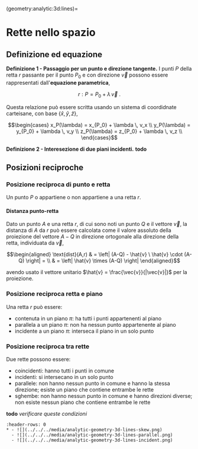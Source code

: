 (geometry:analytic:3d:lines)=
# Rette nello spazio

## Definizione ed equazione
**Definizione 1 - Passaggio per un punto e direzione tangente.** I punti $P$ della retta $r$ passante per il punto $P_0$ e con direzione $\vec{v}$ possono essere rappresentati dall'**equazione parametrica**,

$$r: P = P_0 + \lambda \, \vec{v} \ .$$

Questa relazione può essere scritta usando un sistema di coordidnate carteisane, con base $\{ \hat{x}, \hat{y}, \hat{z} \}$,

$$\begin{cases}
x_P(\lambda) = x_{P_0} + \lambda \, v_x \\
y_P(\lambda) = y_{P_0} + \lambda \, v_y \\
z_P(\lambda) = z_{P_0} + \lambda \, v_z \\
\end{cases}$$

**Definizione 2 - Interesezione di due piani incidenti.** **todo**

## Posizioni reciproche
### Posizione reciproca di punto e retta
Un punto $P$ o appartiene o non appartiene a una retta $r$.

#### Distanza punto-retta
Dato un punto $A$ e una retta $r$, di cui sono noti un punto $Q$ e il vettore $\vec{v}$, la distanza di $A$ da $r$ può essere calcolata come il valore assoluto della proiezione del vettore $A-Q$ in direzione ortogonale alla direzione della retta, individuata da $\vec{v}$,

$$\begin{aligned}
\text{dist}(A,r) & = \left| (A-Q) - \hat{v} \ \hat{v} \cdot (A-Q) \right| = \\ 
                 & = \left| \hat{v} \times (A-Q) \right| 
\end{aligned}$$

avendo usato il vettore unitario $\hat{v} = \frac{\vec{v}}{|\vec{v}|}$ per la proiezione.

### Posizione reciproca retta e piano
Una retta $r$ può essere:
- contenuta in un piano $\pi$: ha tutti i punti appartenenti al piano
- parallela a un piano $\pi$: non ha nessun punto appartenente al piano
- incidente a un piano $\pi$: interseca il piano in un solo punto

### Posizione reciproca tra rette
Due rette possono essere:
- coincidenti: hanno tutti i punti in comune
- incidenti: si intersecano in un solo punto
- parallele: non hanno nessun punto in comune e hanno la stessa direzione; esiste un piano che contiene entrambe le rette
- sghembe: non hanno nessun punto in comune e hanno direzioni diverse; non esiste nessun piano che contiene entrambe le rette

**todo** *verificare queste condizioni*

```{list-table}
:header-rows: 0
* - ![](../../../media/analytic-geometry-3d-lines-skew.png)
  - ![](../../../media/analytic-geometry-3d-lines-parallel.png)
  - ![](../../../media/analytic-geometry-3d-lines-incident.png)
```

